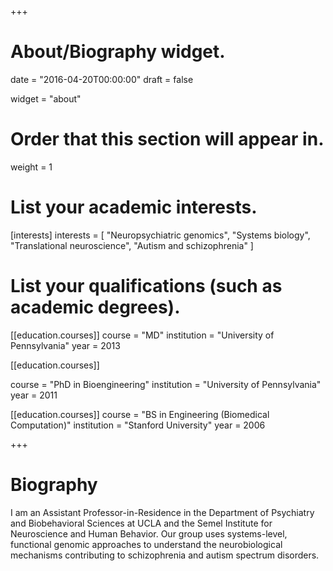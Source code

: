 +++
# About/Biography widget.

date = "2016-04-20T00:00:00"
draft = false

widget = "about"

# Order that this section will appear in.
weight = 1

# List your academic interests.
[interests]
  interests = [
    "Neuropsychiatric genomics",
    "Systems biology",
    "Translational neuroscience",
    "Autism and schizophrenia"
  ]

# List your qualifications (such as academic degrees).
[[education.courses]]
  course = "MD"
  institution = "University of Pennsylvania"
  year = 2013

[[education.courses]]

  course = "PhD in Bioengineering"
  institution = "University of Pennsylvania"
  year = 2011

[[education.courses]]
  course = "BS in Engineering (Biomedical Computation)"
  institution = "Stanford University"
  year = 2006

+++

# Biography

I am an Assistant Professor-in-Residence in the Department of Psychiatry and Biobehavioral Sciences at UCLA and the Semel Institute for Neuroscience and Human Behavior. Our group uses systems-level, functional genomic approaches to understand the neurobiological mechanisms contributing to schizophrenia and autism spectrum disorders.
